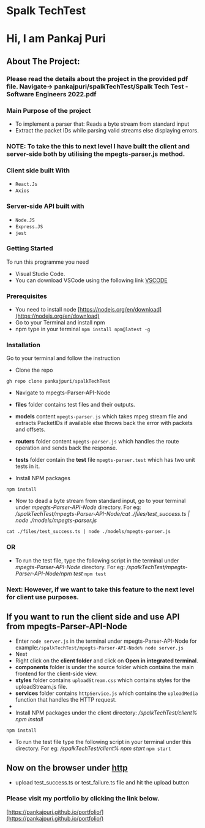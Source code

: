 # Spalk TechTest

# Hi, I am Pankaj Puri

## About The Project:
### Please read the details about the project in the provided pdf file. Navigate-> pankajpuri/spalkTechTest/Spalk Tech Test - Software Engineers 2022.pdf

### Main Purpose of the project
-  To implement a parser that: Reads a byte stream from standard input
-  Extract the packet IDs while parsing valid streams else displaying errors.
  
### NOTE: To take the this to next level I have built the client and server-side both by utilising the mpegts-parser.js method.

### Client side built With
- `React.Js`
- `Axios`
### Server-side API built with
- `Node.JS`
- `Express.JS`
- `jest`


### Getting Started
To run this programme you need 
- Visual Studio Code.
- You can download VSCode using the following link [VSCODE](https://code.visualstudio.com/download)

### Prerequisites

- You need to install node [https://nodejs.org/en/download](https://nodejs.org/en/download)
- Go to your Terminal and install npm
- npm type in your terminal `npm install npm@latest -g`

### Installation

Go to your terminal and follow the instruction

- Clone the repo

`gh repo clone pankajpuri/spalkTechTest`

- Navigate to mpegts-Parser-API-Node

 - **files** folder contains test files and their outputs.
 - **models** content `mpegts-parser.js` which takes mpeg stream file and extracts PacketIDs if available else throws back the error with packets and offsets.
 - **routers** folder content `mpegts-parser.js` which handles the route operation and sends back the response.
 - **tests** folder contain the **test** file `mpegts-parser.test` which has two unit tests in it.

- Install NPM packages

 `npm install`

 - Now to dead a byte stream from standard input, go to your terminal under *mpegts-Parser-API-Node* directory. For eg: */spalkTechTest/mpegts-Parser-API-Node/cat ./files/test_success.ts | node ./models/mpegts-parser.js*
   
 `cat ./files/test_success.ts | node ./models/mpegts-parser.js`

  ### OR
  
- To run the test file, type the following script in the terminal under *mpegts-Parser-API-Node* directory. For eg: */spalkTechTest/mpegts-Parser-API-Node/npm test*
 `npm test` 
 

 
### Next: However, if we want to take this feature to the next level for client use purposes.
## If you want to run the client side and use API from mpegts-Parser-API-Node
- Enter `node server.js` in the terminal under mpegts-Parser-API-Node for example:`/spalkTechTest/mpegts-Parser-API-Node% node server.js`
- Next
- Right click on the **client folder** and click on **Open in integrated terminal**.
- **components** folder is under the source folder which contains the main frontend for the client-side view.
- **styles** folder contains `uploadStream.css` which contains styles for the uploadStream.js file.
- **services** folder contains `httpService.js` which contains the `uploadMedia` function that handles the HTTP request.
- 
- Install NPM packages under the client directory: */spalkTechTest/client% npm install*

 `npm install` 
 
- To run the test file type the following script in your terminal under this directory. For eg: */spalkTechTest/client% npm start*
 `npm start`

 ## Now on the browser under [http](http://localhost:3000/) 
 - upload test_success.ts or test_failure.ts file and hit the upload button 
 


### Please visit my portfolio by clicking the link below.

[https://pankajpuri.github.io/portfolio/](https://pankajpuri.github.io/portfolio/)
